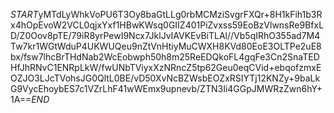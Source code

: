 $START$yMTdLyWhkVoPU6T3Oy8baGtLLg0rbMCMziSvgrFXQr+8H1kFih1b3Rx4hOpEvoW2VCL0qjxYxf1HBwKWsq0GIIZ401PiZvxss59EoBzVlwnsRe9BfxLD/Z0Oov8pTE/79iR8yrPewI9Ncx7JklJvIAVKEvBiTLAl//Vb5qIRhO355ad7M4Tw7kr1WGtWduP4UKWUQeu9nZtVnHtiyMuCWXH8KVd80EoE3OLTPe2uE8bx/fsw7lhcBrTHdNab2WcEobwph50h8m25ReEDQkoFL4gqFe3Cn2SnaTEDHfJhRNvC1ENRpLkW/fwUNbTViyxXzNRncZ5tp62Geu0eqCVid+ebqofzmxEOZJO3LJcTVohsJG0QltL0BE/vD50XvNcBZWsbEOZxRSIYTj12KNZy+9baLkG9VycEhoybES7c1VZrLhF41wWEmx9upnevb/ZTN3Ii4GGpJMWRzZwn6hY+1A==$END$